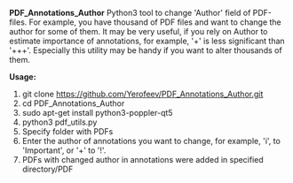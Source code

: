 **PDF_Annotations_Author**
Python3 tool to change 'Author' field of PDF-files.
For example, you have thousand of PDF files and want to change the author for some of them. It may be very useful, 
if you rely on Author to estimate importance of annotations, for example, '+' is less significant than '+++'. Especially 
this utility may be handy if you want to alter thousands of them.

**Usage:**
1. git clone https://github.com/Yerofeev/PDF_Annotations_Author.git
2. cd PDF_Annotations_Author
3. sudo apt-get install python3-poppler-qt5
3. python3 pdf_utils.py
4. Specify folder with PDFs
5. Enter the author of annotations you want to change, for example, 'i', to 'Important', or '+' to '!'.
6. PDFs with changed author in annotations were added in specified directory/PDF
